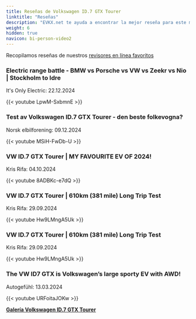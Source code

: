 ```yaml
---
title: Reseñas de Volkswagen ID.7 GTX Tourer
linktitle: "Reseñas"
description: "EVKX.net te ayuda a encontrar la mejor reseña para este modelo."
weight: 6
hidden: true
navicon: bi-person-video2
---
```

Recopilamos reseñas de nuestros [revisores en línea favoritos](../../../../../guides/evreviewers/)

<div class="container text-center shadow p-2 pe-4 mb-5 bg-body-tertiary rounded border">
<h3>Electric range battle - BMW vs Porsche vs VW vs Zeekr vs Nio | Stockholm to Idre</h3>
<p>It's Only Electric: 22.12.2024</p>

{{< youtube LpwM-SxbmnE >}}

</div>
<div class="container text-center shadow p-2 pe-4 mb-5 bg-body-tertiary rounded border">
<h3>Test av Volkswagen ID.7 GTX Tourer - den beste folkevogna?</h3>
<p>Norsk elbilforening: 09.12.2024</p>

{{< youtube MSiH-FwDb-U >}}

</div>
<div class="container text-center shadow p-2 pe-4 mb-5 bg-body-tertiary rounded border">
<h3>VW ID.7 GTX Tourer | MY FAVOURITE EV OF 2024!</h3>
<p>Kris Rifa: 04.10.2024</p>

{{< youtube 8ADBKc-e7dQ >}}

</div>
<div class="container text-center shadow p-2 pe-4 mb-5 bg-body-tertiary rounded border">
<h3>VW ID.7 GTX Tourer | 610km (381 mile) Long Trip Test</h3>
<p>Kris Rifa: 29.09.2024</p>

{{< youtube Hw9LMngA5Uk >}}

</div>
<div class="container text-center shadow p-2 pe-4 mb-5 bg-body-tertiary rounded border">
<h3>VW ID.7 GTX Tourer | 610km (381 mile) Long Trip Test</h3>
<p>Kris Rifa: 29.09.2024</p>

{{< youtube Hw9LMngA5Uk >}}

</div>
<div class="container text-center shadow p-2 pe-4 mb-5 bg-body-tertiary rounded border">
<h3>The VW ID7 GTX is Volkswagen’s large sporty EV with AWD!</h3>
<p>Autogefühl: 13.03.2024</p>

{{< youtube URFoitaJOKw >}}

</div>
<div class="mt-3 mb-3">
<a href="../gallery/" class="text-decoration-none text-black">
<strong><i class="bi-arrow-left"></i>Galería  </strong>
</a>
<a href="../" class="text-decoration-none text-black float-end">
<strong>Volkswagen ID.7 GTX Tourer <i class="bi-arrow-right"></i></strong>
</a>
</div>

